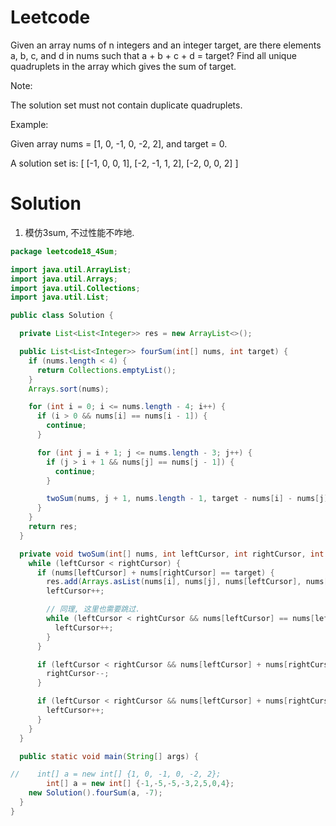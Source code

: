 # Leetcode

Given an array nums of n integers and an integer target, are there elements a, b, c, and d in nums such that a + b + c + d = target? Find all unique quadruplets in the array which gives the sum of target.

Note:

The solution set must not contain duplicate quadruplets.

Example:

Given array nums = [1, 0, -1, 0, -2, 2], and target = 0.

A solution set is:
[
  [-1,  0, 0, 1],
  [-2, -1, 1, 2],
  [-2,  0, 0, 2]
]


# Solution

1. 模仿3sum, 不过性能不咋地.

```java
package leetcode18_4Sum;

import java.util.ArrayList;
import java.util.Arrays;
import java.util.Collections;
import java.util.List;

public class Solution {

  private List<List<Integer>> res = new ArrayList<>();

  public List<List<Integer>> fourSum(int[] nums, int target) {
    if (nums.length < 4) {
      return Collections.emptyList();
    }
    Arrays.sort(nums);

    for (int i = 0; i <= nums.length - 4; i++) {
      if (i > 0 && nums[i] == nums[i - 1]) {
        continue;
      }

      for (int j = i + 1; j <= nums.length - 3; j++) {
        if (j > i + 1 && nums[j] == nums[j - 1]) {
          continue;
        }

        twoSum(nums, j + 1, nums.length - 1, target - nums[i] - nums[j], i, j);
      }
    }
    return res;
  }

  private void twoSum(int[] nums, int leftCursor, int rightCursor, int target, int i, int j) {
    while (leftCursor < rightCursor) {
      if (nums[leftCursor] + nums[rightCursor] == target) {
        res.add(Arrays.asList(nums[i], nums[j], nums[leftCursor], nums[rightCursor]));
        leftCursor++;

        // 同理, 这里也需要跳过.
        while (leftCursor < rightCursor && nums[leftCursor] == nums[leftCursor - 1]) {
          leftCursor++;
        }
      }

      if (leftCursor < rightCursor && nums[leftCursor] + nums[rightCursor] > target) {
        rightCursor--;
      }

      if (leftCursor < rightCursor && nums[leftCursor] + nums[rightCursor] < target) {
        leftCursor++;
      }
    }
  }

  public static void main(String[] args) {

//    int[] a = new int[] {1, 0, -1, 0, -2, 2};
        int[] a = new int[] {-1,-5,-5,-3,2,5,0,4};
    new Solution().fourSum(a, -7);
  }
}




```
